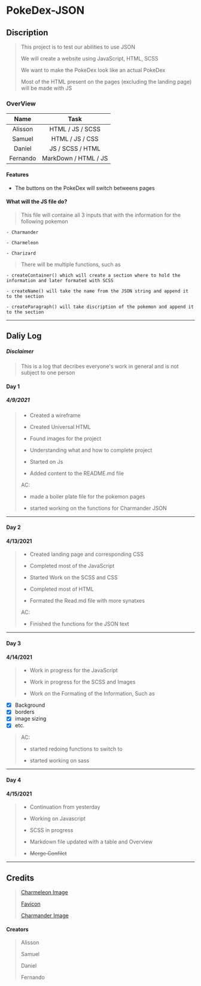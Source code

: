 # PokeDex-JSON

## Discription

> This project is to test our abilities to use JSON
>
> We will create a website using JavaScript, HTML, SCSS
>
> We want to make the PokeDex look like an actual PokeDex
>
> Most of the HTML present on the pages (excluding the landing page) will be made with JS

### OverView

|    Name  |   Task               |
| :----:   | :----:               |
| Alisson  | HTML / JS / SCSS     |
| Samuel   | HTML / JS / CSS      |
| Daniel   | JS / SCSS / HTML     |
| Fernando | MarkDown / HTML / JS |

#### Features

- The buttons on the PokeDex will switch betweens pages


#### What will the JS file do?

> This file will containe all 3 inputs that with the information for the following pokemon
    
    - Charmander
    
    - Charmeleon
    
    - Charizard

> There will be multiple functions, such as
    
    - createContainer() which will create a section where to hold the information and later formated with SCSS
    
    - createName() will take the name from the JSON string and append it to the section
    
    - createParagraph() will take discription of the pokemon and append it to the section
______________________________________________________________________________________________________

## Daliy Log

##### Disclaimer
> This is a log that decribes everyone's work in general and is not subject to one person

#### Day 1

##### 4/9/2021

> - Created a wireframe
>
> - Created Universal HTML
>
> - Found images for the project
>
> - Understanding what and how to complete project
>
> - Started on Js 
>
> - Added content to the README.md file
>
> AC:
>
> - made a boiler plate file for the pokemon pages
>
> - started working on the functions for Charmander JSON

_______________________________________________________________________

#### Day 2

#### 4/13/2021

> - Created landing page and corresponding CSS
>
> - Completed most of the JavaScript
>
> - Started Work on the SCSS and CSS
>
> - Completed most of HTML
>
> - Formated the Read.md file with more synatxes 
>
> AC:
>
> - Finished the functions for the JSON text

______________________________________________________________________________________

#### Day 3

#### 4/14/2021

> - Work in progress for the JavaScript
>
> - Work in progress for the SCSS and Images
>
> - Work on the Formating of the Information, Such as  
- [x] Background
- [x] borders 
- [x] image sizing
- [x] etc.

>
> AC:
>
> - started redoing functions to switch to
>
> - started working on sass

___________________________________________________________________________________________

#### Day 4

#### 4/15/2021

> - Continuation from yesterday
> 
> - Working on Javascript
>
> - SCSS in progress
>
> - Markdown file updated with a table and Overview
>
> - ~~Merge Confilct~~


____________________________________________________________________________________________

## Credits

> [Charmeleon Image](https://www.google.com/url?sa=i&url=https%3A%2F%2Fwww.pngaaa.com%2Fdetail%2F3998789&psig=AOvVaw2CIAobtBk9Pbk3W2oddjQV&ust=1618449521948000&source=images&cd=vfe&ved=0CAIQjRxqFwoTCLjA9L_I_O8CFQAAAAAdAAAAABAD)  
> 
> [Favicon](https://cdn.bulbagarden.net/upload/a/a6/SugimoriPokeBall.png)  
>
> [Charmander Image](https://bulbapedia.bulbagarden.net/wiki/Charmander_(Pok%C3%A9mon))  

#### Creators

> Alisson 
>
> Samuel 
>
> Daniel 
>
> Fernando



